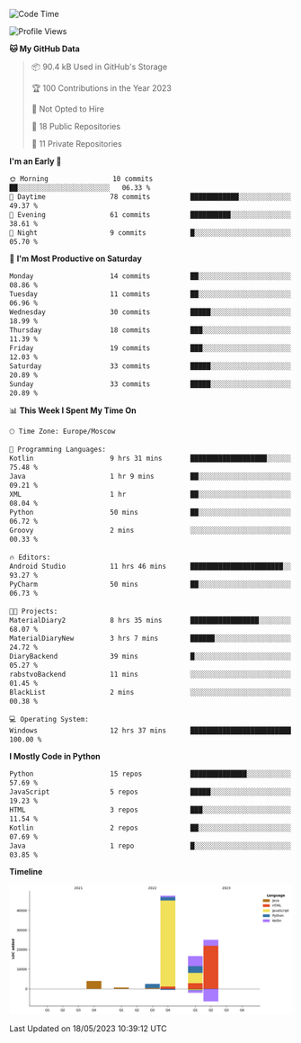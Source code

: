 <!--START_SECTION:waka-->
![Code Time](http://img.shields.io/badge/Code%20Time-95%20hrs%206%20mins-blue)

![Profile Views](http://img.shields.io/badge/Profile%20Views-0-blue)

**🐱 My GitHub Data** 

> 📦 90.4 kB Used in GitHub's Storage 
 > 
> 🏆 100 Contributions in the Year 2023
 > 
> 🚫 Not Opted to Hire
 > 
> 📜 18 Public Repositories 
 > 
> 🔑 11 Private Repositories 
 > 
**I'm an Early 🐤** 

```text
🌞 Morning                10 commits          ██░░░░░░░░░░░░░░░░░░░░░░░   06.33 % 
🌆 Daytime                78 commits          ████████████░░░░░░░░░░░░░   49.37 % 
🌃 Evening                61 commits          ██████████░░░░░░░░░░░░░░░   38.61 % 
🌙 Night                  9 commits           █░░░░░░░░░░░░░░░░░░░░░░░░   05.70 % 
```
📅 **I'm Most Productive on Saturday** 

```text
Monday                   14 commits          ██░░░░░░░░░░░░░░░░░░░░░░░   08.86 % 
Tuesday                  11 commits          ██░░░░░░░░░░░░░░░░░░░░░░░   06.96 % 
Wednesday                30 commits          █████░░░░░░░░░░░░░░░░░░░░   18.99 % 
Thursday                 18 commits          ███░░░░░░░░░░░░░░░░░░░░░░   11.39 % 
Friday                   19 commits          ███░░░░░░░░░░░░░░░░░░░░░░   12.03 % 
Saturday                 33 commits          █████░░░░░░░░░░░░░░░░░░░░   20.89 % 
Sunday                   33 commits          █████░░░░░░░░░░░░░░░░░░░░   20.89 % 
```


📊 **This Week I Spent My Time On** 

```text
🕑︎ Time Zone: Europe/Moscow

💬 Programming Languages: 
Kotlin                   9 hrs 31 mins       ███████████████████░░░░░░   75.48 % 
Java                     1 hr 9 mins         ██░░░░░░░░░░░░░░░░░░░░░░░   09.21 % 
XML                      1 hr                ██░░░░░░░░░░░░░░░░░░░░░░░   08.04 % 
Python                   50 mins             ██░░░░░░░░░░░░░░░░░░░░░░░   06.72 % 
Groovy                   2 mins              ░░░░░░░░░░░░░░░░░░░░░░░░░   00.33 % 

🔥 Editors: 
Android Studio           11 hrs 46 mins      ███████████████████████░░   93.27 % 
PyCharm                  50 mins             ██░░░░░░░░░░░░░░░░░░░░░░░   06.73 % 

🐱‍💻 Projects: 
MaterialDiary2           8 hrs 35 mins       █████████████████░░░░░░░░   68.07 % 
MaterialDiaryNew         3 hrs 7 mins        ██████░░░░░░░░░░░░░░░░░░░   24.72 % 
DiaryBackend             39 mins             █░░░░░░░░░░░░░░░░░░░░░░░░   05.27 % 
rabstvoBackend           11 mins             ░░░░░░░░░░░░░░░░░░░░░░░░░   01.45 % 
BlackList                2 mins              ░░░░░░░░░░░░░░░░░░░░░░░░░   00.38 % 

💻 Operating System: 
Windows                  12 hrs 37 mins      █████████████████████████   100.00 % 
```

**I Mostly Code in Python** 

```text
Python                   15 repos            ██████████████░░░░░░░░░░░   57.69 % 
JavaScript               5 repos             █████░░░░░░░░░░░░░░░░░░░░   19.23 % 
HTML                     3 repos             ███░░░░░░░░░░░░░░░░░░░░░░   11.54 % 
Kotlin                   2 repos             ██░░░░░░░░░░░░░░░░░░░░░░░   07.69 % 
Java                     1 repo              █░░░░░░░░░░░░░░░░░░░░░░░░   03.85 % 
```



**Timeline**

![Lines of Code chart](https://raw.githubusercontent.com/Adlemex/Adlemex/main/assets/bar_graph.png)


 Last Updated on 18/05/2023 10:39:12 UTC
<!--END_SECTION:waka-->
